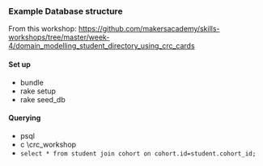 ### Example Database structure

From this workshop: https://github.com/makersacademy/skills-workshops/tree/master/week-4/domain_modelling_student_directory_using_crc_cards

#### Set up
- bundle
- rake setup
- rake seed_db

#### Querying
- psql
- c \crc_workshop
- `select * from student join cohort on cohort.id=student.cohort_id;`
